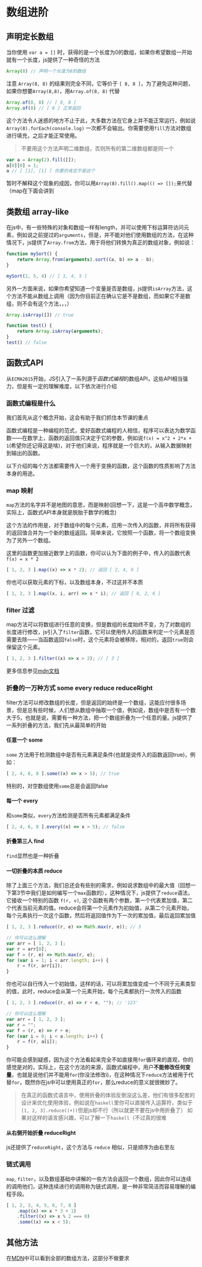 # 数组进阶

## 声明定长数组

当你使用 `var a = []` 时，获得的是一个长度为0的数组，如果你希望数组一开始就有一个长度，js提供了一种奇怪的方法

```js
Array(8) // 声明一个长度为8的数组
```

注意 `Array(8, 8)` 的结果则完全不同，它等价于 `[ 8, 8 ]`，为了避免这种问题，如果你想要`Array(8,8)`，用`Array.of(8, 8)` 代替

```js
Array.of(8, 8) // [ 8, 8 ]
Array.of(8) // [ 8 ] 正常返回
```

这个方法令人迷惑的地方不止于此，大多数方法在它身上并不能正常运行，例如说 `Array(8).forEach(console.log)` 一次都不会输出。你需要使用`fill`方法对数组进行填充，之后才能正常使用。

> 不要用这个方法声明二维数组，否则所有的第二维数组都是同一个

```js
var a = Array(2).fill([]);
a[0][0] = 1;
a // [ [1], [1] ] 你要的肯定不是这个
```

暂时不解释这个现象的成因，你可以用`Array(8).fill().map(() => []);`来代替（map在下面会讲到

## 类数组 array-like

在js中，有一些特殊的对象和数组一样有length，并可以使用下标运算符访问元素，例如说之前提过的`arguments`，但是，并不能对他们使用数组的方法，在这种情况下，js提供了`Array.from`方法，用于将他们转换为真正的数组对象，例如说：

```js
function mySort() {
    return Array.from(arguments).sort((a, b) => a - b);
}

mySort(1, 5, 4) // [ 1, 4, 5 ]
```

另外一方面来说，如果你希望知道一个变量是否是数组，js提供`isArray`方法，这个方法不能从数组上调用（因为你目前正在确认它是不是数组，而如果它不是数组，则不会有这个方法，，，）

```js
Array.isArray([]) // true

function test() {
    return Array.isArray(arguments);
}
test() // false
```

## 函数式API

从`ECMA2015`开始，JS引入了一系列源于*函数式编程*的数组API，这些API相当强力，但是有一定的理解难度，以下依次进行介绍

### 函数式编程是什么

我们首先从这个概念开始，这会有助于我们抓住本节课的重点

函数式编程是一种编程的范式，爱好函数式编程的人相信，程序可以表达为数学函数——在数学上，函数的返回值只决定于它的参数，例如说`f(x) = x^2 + 2*x + 1`(希望你还记得这是啥)，对于他们来说，程序就是一个巨大的，从输入数据映射到输出的函数。

以下介绍的每个方法都需要传入一个用于变换的函数，这个函数的性质影响了方法本身的用途。

### map 映射

`map`方法的名字并不是地图的意思，而是映射(回想一下，这是一个高中数学概念，实际上，函数式API本身就是脱胎于数学的概念)

这个方法的作用是，对于数组中的每个元素，应用一次传入的函数，并将所有获得的返回值合并为一个新的数组返回。简单来说，它按照一个函数，将一个数组变换为了另外一个数组。

这里的函数更加接近数学上的函数，你可以认为下面的例子中，传入的函数代表`f(x) = x * 2`

```js
[ 1, 2, 3 ].map((x) => x * 2); // 返回 [ 2, 4, 6 ]
```

你也可以获取元素的下标，以及数组本身，不过这并不本质

```js
[ 1, 2, 3 ].map((x, i, arr) => x * i); // 返回 [ 0, 2, 6 ]
```

### filter 过滤

map方法可以将数组进行任意的变换，但是数组的长度始终不变，为了对数组的长度进行修改，js引入了`filter`函数，它可以使用传入的函数来判定一个元素是否需要去除——当函数返回`false`时，这个元素将会被移除，相对的，返回`true`则会保留这个元素。

```js
[ 1, 2, 3 ].filter((x) => x > 2); // [ 3 ] 
```

更多信息参见[mdn文档](https://developer.mozilla.org/zh-CN/docs/Web/JavaScript/Reference/Global_Objects/Array/filter)

### 折叠的一万种方式 some every reduce reduceRight

filter方法可以修改数组的长度，但是返回的始终是一个数组，这能应付很多场景，但是总有些时候，人们想从数组中抽取一个值，例如说，数组中是否有一个数大于5，也就是说，需要有一种方法，把一个数组折叠为一个任意的量。js提供了一系列折叠的方法，我们先从最简单的开始

#### 任意一个 some

`some` 方法用于检测数组中是否有元素满足条件(也就是说传入的函数返回true)，例如：

```js
[ 2, 4, 6, 8 ].some((x) => x > 5); // true 
```

特别的，对空数组使用`some`总是会返回false

#### 每一个 every

和`some`类似，`every`方法检测是否所有元素都满足条件

```js
[ 2, 4, 6, 8 ].every((x) => x > 5); // false 
```

#### 折叠第三人 find

`find`显然也是一种折叠

#### 一切折叠的本质 reduce

除了上面三个方法，我们总还会有些别的需求，例如说求数组中的最大值（回想一下第3节中我们是如何编写一个`max`函数的），这种情况下，js提供了`reduce`语法，它接收一个特别的函数 `f(r, v)`, 这个函数有两个参数，第一个代表累加值，第二个代表当前元素的值。reduce会将第一个元素作为初始值，从第二个元素开始，每个元素执行一次这个函数，然后将返回值作为下一次的累加值，最后返回累加值

```js
[ 1, 2, 3 ].reduce((r, e) => Math.max(r, e)); // 3

// 你可以这么理解
var arr = [ 1, 2, 3 ];
var r = arr[0];
var f = (r, e) => Math.max(r, e);
for (var i = 1; i < arr.length; i++) {
    r = f(r, arr[i]);
}
```

你也可以自行传入一个初始值，这样的话，可以将累加值变成一个不同于元素类型的值，此时，reduce会从第一个元素开始，每个元素都执行一次传入的函数

```js
[ 1, 2, 3 ].reduce((r, e) => r + e, ""); // '123'

// 你可以这么理解
var arr = [ 1, 2, 3 ];
var r = "";
var f = (r, e) => r + e;
for (var i = 0; i < a.length; i++) {
    r = f(r, a[i]);
}
```

你可能会感到疑惑，因为这个方法看起来完全不如直接用`for`循环来的直观，你的感觉是对的，实际上，在这个方法的来源，函数式编程中，用户**不能修改任何变量**，也就是说他们并不能用`for`(你没法修改i)，在这种情况下`reduce`方法被用于代替`for`，既然你在js中可以使用真正的`for`，那么reduce的意义就很微妙了。

> 在真正的函数式语言中，使用折叠的体验反倒没这么差，他们有很多配套的设计来优化使用体验，例如说在`haskell`里你可以直接传入运算符，类似于 `[1, 2, 3].reduce((+))`但是js却不行（所以就更不要在js中用折叠了）
> 如果对这样的语言感兴趣，可以了解一下`haskell`（不过真的很难

#### 从右侧开始折叠 reduceRight

js还提供了`reduceRight`，这个方法与 `reduce` 相似，只是顺序为由右至左

### 链式调用

`map`, `filter`，以及数组基础中讲解的一些方法会返回一个数组，因此你可以连续的调用他们，这种连续进行的调用称为链式调用，是一种非常简洁而容易理解的编程手段。

```js
[ 1, 2, 3, 4, 5, 6, 7, 8 ]
    .map((x) => x * 3 + 1)
    .filter((x) => x % 2 === 0)
    .some((x) => x < 5);
```

## 其他方法

在[MDN](https://developer.mozilla.org/zh-CN/docs/Web/JavaScript/Reference/Global_Objects/Array)中可以看到全部的数组方法，这部分不做要求
